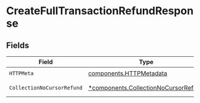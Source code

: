 # CreateFullTransactionRefundResponse


## Fields

| Field                                                                                       | Type                                                                                        | Required                                                                                    | Description                                                                                 |
| ------------------------------------------------------------------------------------------- | ------------------------------------------------------------------------------------------- | ------------------------------------------------------------------------------------------- | ------------------------------------------------------------------------------------------- |
| `HTTPMeta`                                                                                  | [components.HTTPMetadata](../../models/components/httpmetadata.md)                          | :heavy_check_mark:                                                                          | N/A                                                                                         |
| `CollectionNoCursorRefund`                                                                  | [*components.CollectionNoCursorRefund](../../models/components/collectionnocursorrefund.md) | :heavy_minus_sign:                                                                          | Successful Response                                                                         |
